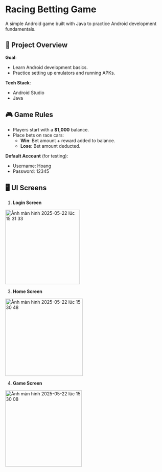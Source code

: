 # Racing Betting Game  

A simple Android game built with Java to practice Android development fundamentals.  

## 📌 Project Overview  
**Goal**:  
- Learn Android development basics.  
- Practice setting up emulators and running APKs.  

**Tech Stack**:  
- Android Studio  
- Java  

## 🎮 Game Rules  
- Players start with a **$1,000** balance.  
- Place bets on race cars:  
  - **Win**: Bet amount + reward added to balance.  
  - **Lose**: Bet amount deducted.  

**Default Account** (for testing):  
- Username: Hoang
- Password: 12345
## 🖥️ UI Screens  
1. **Login Screen**
<img width="233" alt="Ảnh màn hình 2025-05-22 lúc 15 31 33" src="https://github.com/user-attachments/assets/00552f76-722d-42be-8632-a790926b0476" />

3. **Home Screen**
<img width="242" alt="Ảnh màn hình 2025-05-22 lúc 15 30 48" src="https://github.com/user-attachments/assets/d79ff264-e5c0-46bd-ac83-d33248bd2250" />

4. **Game Screen** 
<img width="239" alt="Ảnh màn hình 2025-05-22 lúc 15 30 08" src="https://github.com/user-attachments/assets/2409f38a-3500-418e-ae38-133479db5e27" />
